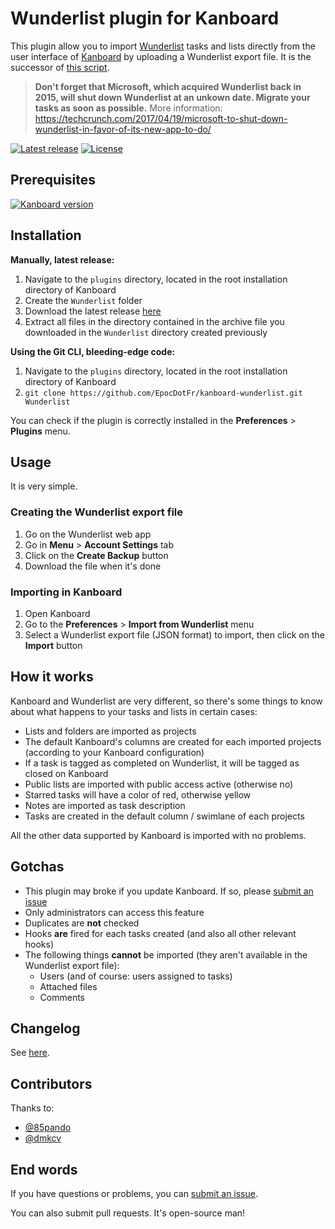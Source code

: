 # Wunderlist plugin for Kanboard

This plugin allow you to import [Wunderlist](http://www.wunderlist.com/) tasks and lists directly from the user interface of [Kanboard](http://kanboard.net/) by uploading a Wunderlist export file. It is the successor of [this script](https://github.com/EpocDotFr/WunderlistToKanboard).

> **Don't forget that Microsoft, which acquired Wunderlist back in 2015, will shut down Wunderlist at an unkown date.
> Migrate your tasks as soon as possible.**
> More information: https://techcrunch.com/2017/04/19/microsoft-to-shut-down-wunderlist-in-favor-of-its-new-app-to-do/

[![Latest release](https://img.shields.io/github/release/EpocDotFr/kanboard-wunderlist.svg)](https://github.com/EpocDotFr/kanboard-wunderlist/releases) [![License](https://img.shields.io/github/license/EpocDotFr/kanboard-wunderlist.svg)](https://github.com/EpocDotFr/kanboard-wunderlist/blob/master/LICENSE.md)

## Prerequisites

[![Kanboard version](https://img.shields.io/badge/Kanboard-1.0.48-red.svg)](https://kanboard.net/news/version-1.0.48)

## Installation

**Manually, latest release:**

  1. Navigate to the `plugins` directory, located in the root installation directory of Kanboard
  2. Create the `Wunderlist` folder
  3. Download the latest release [here](https://github.com/EpocDotFr/kanboard-wunderlist/releases)
  4. Extract all files in the directory contained in the archive file you downloaded in the `Wunderlist` directory created previously

**Using the Git CLI, bleeding-edge code:**

  1. Navigate to the `plugins` directory, located in the root installation directory of Kanboard
  2. `git clone https://github.com/EpocDotFr/kanboard-wunderlist.git Wunderlist`

You can check if the plugin is correctly installed in the **Preferences** > **Plugins** menu.

## Usage

It is very simple.

### Creating the Wunderlist export file

  1. Go on the Wunderlist web app
  2. Go in **Menu** > **Account Settings** tab
  3. Click on the **Create Backup** button
  4. Download the file when it's done

### Importing in Kanboard

  1. Open Kanboard
  2. Go to the **Preferences** > **Import from Wunderlist** menu
  3. Select a Wunderlist export file (JSON format) to import, then click on the **Import** button

## How it works

Kanboard and Wunderlist are very different, so there's some things to know about what happens to your tasks and lists in certain cases:

  * Lists and folders are imported as projects
  * The default Kanboard's columns are created for each imported projects (according to your Kanboard configuration)
  * If a task is tagged as completed on Wunderlist, it will be tagged as closed on Kanboard
  * Public lists are imported with public access active (otherwise no)
  * Starred tasks will have a color of red, otherwise yellow
  * Notes are imported as task description
  * Tasks are created in the default column / swimlane of each projects

All the other data supported by Kanboard is imported with no problems.

## Gotchas

  * This plugin may broke if you update Kanboard. If so, please [submit an issue](https://github.com/EpocDotFr/kanboard-wunderlist/issues)
  * Only administrators can access this feature
  * Duplicates are **not** checked
  * Hooks **are** fired for each tasks created (and also all other relevant hooks)
  * The following things **cannot** be imported (they aren't available in the Wunderlist export file):
    * Users (and of course: users assigned to tasks)
    * Attached files
    * Comments

## Changelog

See [here](https://github.com/EpocDotFr/kanboard-wunderlist/releases).

## Contributors

Thanks to:

  - [@85pando](https://github.com/85pando)
  - [@dmkcv](https://github.com/dmkcv)

## End words

If you have questions or problems, you can [submit an issue](https://github.com/EpocDotFr/kanboard-wunderlist/issues).

You can also submit pull requests. It's open-source man!
